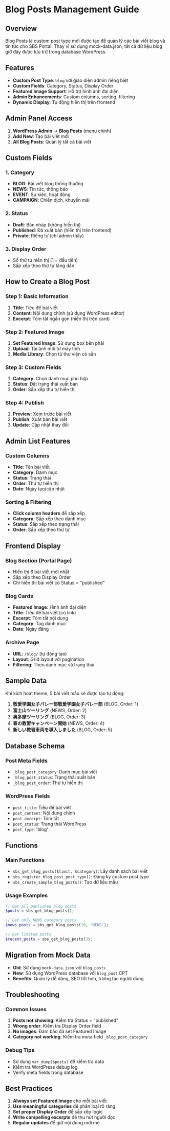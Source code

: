 # Blog Posts Management Guide

## Overview
Blog Posts là custom post type mới được tạo để quản lý các bài viết blog và tin tức cho SBS Portal. Thay vì sử dụng mock-data.json, tất cả dữ liệu blog giờ đây được lưu trữ trong database WordPress.

## Features
- **Custom Post Type**: `blog` với giao diện admin riêng biệt
- **Custom Fields**: Category, Status, Display Order
- **Featured Image Support**: Hỗ trợ hình ảnh đại diện
- **Admin Enhancements**: Custom columns, sorting, filtering
- **Dynamic Display**: Tự động hiển thị trên frontend

## Admin Panel Access
1. **WordPress Admin** → **Blog Posts** (menu chính)
2. **Add New**: Tạo bài viết mới
3. **All Blog Posts**: Quản lý tất cả bài viết

## Custom Fields

### 1. Category
- **BLOG**: Bài viết blog thông thường
- **NEWS**: Tin tức, thông báo
- **EVENT**: Sự kiện, hoạt động
- **CAMPAIGN**: Chiến dịch, khuyến mãi

### 2. Status
- **Draft**: Bản nháp (không hiển thị)
- **Published**: Đã xuất bản (hiển thị trên frontend)
- **Private**: Riêng tư (chỉ admin thấy)

### 3. Display Order
- Số thứ tự hiển thị (1 = đầu tiên)
- Sắp xếp theo thứ tự tăng dần

## How to Create a Blog Post

### Step 1: Basic Information
1. **Title**: Tiêu đề bài viết
2. **Content**: Nội dung chính (sử dụng WordPress editor)
3. **Excerpt**: Tóm tắt ngắn gọn (hiển thị trên card)

### Step 2: Featured Image
1. **Set Featured Image**: Sử dụng box bên phải
2. **Upload**: Tải ảnh mới từ máy tính
3. **Media Library**: Chọn từ thư viện có sẵn

### Step 3: Custom Fields
1. **Category**: Chọn danh mục phù hợp
2. **Status**: Đặt trạng thái xuất bản
3. **Order**: Sắp xếp thứ tự hiển thị

### Step 4: Publish
1. **Preview**: Xem trước bài viết
2. **Publish**: Xuất bản bài viết
3. **Update**: Cập nhật thay đổi

## Admin List Features

### Custom Columns
- **Title**: Tên bài viết
- **Category**: Danh mục
- **Status**: Trạng thái
- **Order**: Thứ tự hiển thị
- **Date**: Ngày tạo/cập nhật

### Sorting & Filtering
- **Click column headers** để sắp xếp
- **Category**: Sắp xếp theo danh mục
- **Status**: Sắp xếp theo trạng thái
- **Order**: Sắp xếp theo thứ tự

## Frontend Display

### Blog Section (Portal Page)
- Hiển thị 6 bài viết mới nhất
- Sắp xếp theo Display Order
- Chỉ hiển thị bài viết có Status = "published"

### Blog Cards
- **Featured Image**: Hình ảnh đại diện
- **Title**: Tiêu đề bài viết (có link)
- **Excerpt**: Tóm tắt nội dung
- **Category**: Tag danh mục
- **Date**: Ngày đăng

### Archive Page
- **URL**: `/blog/` (tự động tạo)
- **Layout**: Grid layout với pagination
- **Filtering**: Theo danh mục và trạng thái

## Sample Data
Khi kích hoạt theme, 5 bài viết mẫu sẽ được tạo tự động:

1. **敬愛学園女子バレー部敬愛学園女子バレー部** (BLOG, Order: 1)
2. **富士山ツーリング** (NEWS, Order: 2)
3. **奥多摩ツーリング** (BLOG, Order: 3)
4. **春の教習キャンペーン開始** (NEWS, Order: 4)
5. **新しい教習車両を導入しました** (BLOG, Order: 5)

## Database Schema

### Post Meta Fields
- `_blog_post_category`: Danh mục bài viết
- `_blog_post_status`: Trạng thái xuất bản
- `_blog_post_order`: Thứ tự hiển thị

### WordPress Fields
- `post_title`: Tiêu đề bài viết
- `post_content`: Nội dung chính
- `post_excerpt`: Tóm tắt
- `post_status`: Trạng thái WordPress
- `post_type`: 'blog'

## Functions

### Main Functions
- `sbs_get_blog_posts($limit, $category)`: Lấy danh sách bài viết
- `sbs_register_blog_post_post_type()`: Đăng ký custom post type
- `sbs_create_sample_blog_posts()`: Tạo dữ liệu mẫu

### Usage Examples
```php
// Get all published blog posts
$posts = sbs_get_blog_posts();

// Get only NEWS category posts
$news_posts = sbs_get_blog_posts(10, 'NEWS');

// Get limited posts
$recent_posts = sbs_get_blog_posts(3);
```

## Migration from Mock Data
- **Old**: Sử dụng `mock-data.json` với `blog_posts`
- **New**: Sử dụng WordPress database với `blog_post` CPT
- **Benefits**: Quản lý dễ dàng, SEO tốt hơn, tương tác người dùng

## Troubleshooting

### Common Issues
1. **Posts not showing**: Kiểm tra Status = "published"
2. **Wrong order**: Kiểm tra Display Order field
3. **No images**: Đảm bảo đã set Featured Image
4. **Category not working**: Kiểm tra meta field `_blog_post_category`

### Debug Tips
- Sử dụng `var_dump($posts)` để kiểm tra data
- Kiểm tra WordPress debug log
- Verify meta fields trong database

## Best Practices
1. **Always set Featured Image** cho mỗi bài viết
2. **Use meaningful categories** để phân loại rõ ràng
3. **Set proper Display Order** để sắp xếp logic
4. **Write compelling excerpts** để thu hút người đọc
5. **Regular updates** để giữ nội dung mới mẻ

